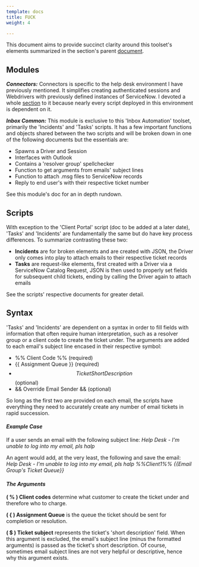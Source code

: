 ```yaml
---
template: docs
title: FUCK
weight: 4

---
```

This document aims to provide succinct clarity around this toolset's elements summarized in the section's parent [document](/docs/inbox-automation/).

## Modules

**_Connectors:_** Connectors is specific to the help desk environment I have previously mentioned. It simplifies creating authenticated sessions and Webdrivers with previously defined instances of ServiceNow. I devoted a whole [section](/docs/connectors/) to it because nearly every script deployed in this environment is dependent on it.

**_Inbox Common:_** This module is exclusive to this 'Inbox Automation' toolset, primarily the 'Incidents' and 'Tasks' scripts. It has a few important functions and objects shared between the two scripts and will be broken down in one of the following documents but the essentials are:

* Spawns a Driver and Session
* Interfaces with Outlook
* Contains a 'resolver group' spellchecker
* Function to get arguments from emails' subject lines
* Function to attach .msg files to ServiceNow records
* Reply to end user's with their respective ticket number

See this module's doc for an in depth rundown.

## Scripts

With exception to the 'Client Portal' script (doc to be added at a later date), 'Tasks' and 'Incidents' are fundamentally the same but do have key process differences. To summarize contrasting these two:

* **Incidents** are for broken elements and are created with JSON, the Driver only comes into play to attach emails to their respective ticket records
* **Tasks** are request-like elements, first created with a Driver via a ServiceNow Catalog Request, JSON is then used to properly set fields for subsequent child tickets, ending by calling the Driver again to attach emails

See the scripts' respective documents for greater detail.

## Syntax

'Tasks' and 'Incidents' are dependent on a syntax in order to fill fields with information that often require human interpretation, such as a resolver group or a client code to create the ticket under. The arguments are added to each email's subject line encased in their respective symbol:

* %% Client Code %% (required)
* {{ Assignment Queue }} (required)
* $$ Ticket Short Description $$ (optional)
* && Override Email Sender && (optional)

So long as the first two are provided on each email, the scripts have everything they need to accurately create any number of email tickets in rapid succession.

#### **_Example Case_**

If a user sends an email with the following subject line:
_Help Desk - I'm unable to log into my email, pls halp_

An agent would add, at the very least, the following and save the email:
_Help Desk - I'm unable to log into my email, pls halp %%Client1%% {{Email Group's Ticket Queue}}_

#### **_The Arguments_**

**( % ) Client codes** determine what customer to create the ticket under and therefore who to charge.

**( { ) Assignment Queue** is the queue the ticket should be sent for completion or resolution.

**( $ ) Ticket subject** represents the ticket's 'short description' field. When this argument is excluded, the email's subject line (minus the formatted arguments) is passed as the ticket's short description. Of course, sometimes email subject lines are not very helpful or descriptive, hence why this argument exists.